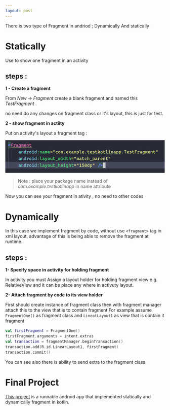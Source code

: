 ```yaml
---
layout: post
---
```


There is two type of Fragment in andriod ; Dynamically And statically

# Statically

Use to show one fragment in an activity

## steps :

**1 - Create a fragment**

From *New -> Fragment* create a blank fragment and named this *TestFragment* .

no need do any changes on fragment class or it's layout, this is just for test.

**2 - show fragment in actiity**

Put on activity's layout a fragment tag :

![](/images/fragmentTag.png)

>Note : place your package name instead of *com.example.testkotlinapp* in name attribute

Now you can see your fragment in ativity , no need to other codes

# Dynamically

In this case we implement fragment by code, without use ``<fragment>`` tag in xml layout, advantage of this is being able to remove the fragment at runtime.

## steps :

**1- Specify space in activity for holding fragment**

In activity you must Assign a layout holder for holding fragment view e.g. RelativeView and it can be place any where in activuty layout.

**2- Attach fragment by code to its view holder**

First should create instance of fragment class then with fragment manager attach this to the view that is to contain fragment 
For example assume `FragmentOne()` as fragment class and `LineatLayout1` as view that is contain it fragment

```kotlin
val firstFragment = FragmentOne()
firstFragment.arguments = intent.extras
val transaction = fragmentManager.beginTransaction()
transaction.add(R.id.LinearLayout1, firstFragment)
transaction.commit()
```
You can see also there is ability to send extra to the fragment class

# Final Project
[This project](https://github.com/smkazemi/Android-Simple-Exapmles/tree/master/FragmentExample) is a runnable android app that implemented statically and dynamically fragment in kotlin.